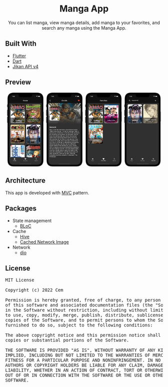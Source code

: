 <div align="center">
  <h1 align="center">Manga App</h1>
  <p align="center">
   You can list manga, view manga details, add manga to your favorites, and search any manga using the Manga App.
  </p>
</div>
 
## Built With

- [Flutter](https://flutter.dev/)
- [Dart](https://dart.dev/)
- [Jikan API v4](https://docs.api.jikan.moe/)

## Preview

<p align='center'>
    <img src="screenshot/home_screen.png" width="24%"/>
    <img src="screenshot/details_screen.png" width="24%"/>
    <img src="screenshot/favorites_screen.png" width="24%"/>
    <img src="screenshot/search_screen.png" width="24%"/>
</p>


## Architecture

This app is developed with [MVC](https://en.wikipedia.org/wiki/Model%E2%80%93view%E2%80%93controller) pattern.

## Packages

- State management
  - [BLoC](https://pub.dev/packages/flutter_bloc)
- Cache
  - [Hive](https://pub.dev/packages/hive)
  - [Cached Network Image](https://pub.dev/packages/cached_network_image)
- Network
  - [dio](https://pub.dev/packages/dio)


## License

<pre>
MIT License

Copyright (c) 2022 Cem

Permission is hereby granted, free of charge, to any person obtaining a copy
of this software and associated documentation files (the "Software"), to deal
in the Software without restriction, including without limitation the rights
to use, copy, modify, merge, publish, distribute, sublicense, and/or sell
copies of the Software, and to permit persons to whom the Software is
furnished to do so, subject to the following conditions:

The above copyright notice and this permission notice shall be included in all
copies or substantial portions of the Software.

THE SOFTWARE IS PROVIDED "AS IS", WITHOUT WARRANTY OF ANY KIND, EXPRESS OR
IMPLIED, INCLUDING BUT NOT LIMITED TO THE WARRANTIES OF MERCHANTABILITY,
FITNESS FOR A PARTICULAR PURPOSE AND NONINFRINGEMENT. IN NO EVENT SHALL THE
AUTHORS OR COPYRIGHT HOLDERS BE LIABLE FOR ANY CLAIM, DAMAGES OR OTHER
LIABILITY, WHETHER IN AN ACTION OF CONTRACT, TORT OR OTHERWISE, ARISING FROM,
OUT OF OR IN CONNECTION WITH THE SOFTWARE OR THE USE OR OTHER DEALINGS IN THE
SOFTWARE.

</pre>




